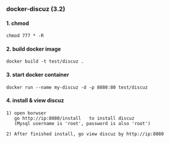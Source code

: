 ### docker-discuz (3.2) ###

#### 1. chmod ####
```
chmod 777 * -R

```

#### 2. build docker image ####
```
docker build -t test/discuz .

```

#### 3. start docker container ####

```
docker run --name my-discuz -d -p 8080:80 test/discuz

```

#### 4. install & view discuz ####
```
1) open borwser
   go http://ip:8080/install   to install discuz
   (Mysql username is 'root', password is also 'root')

2) After finished install, go view discuz by http://ip:8080


```
